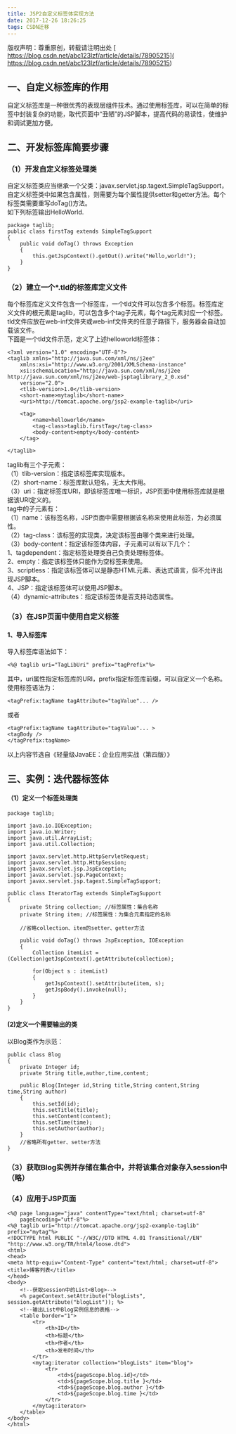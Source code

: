 ```yaml
---
title: JSP2自定义标签体实现方法
date: 2017-12-26 18:26:25
tags: CSDN迁移
---
```

 版权声明：尊重原创，转载请注明出处 [ https://blog.csdn.net/abc123lzf/article/details/78905215]( https://blog.csdn.net/abc123lzf/article/details/78905215)   
  ## 一、自定义标签库的作用

 自定义标签库是一种很优秀的表现层组件技术。通过使用标签库，可以在简单的标签中封装复杂的功能，取代页面中“丑陋”的JSP脚本，提高代码的易读性，使维护和调试更加方便。

 
## 二、开发标签库简要步骤

 
### （1）开发自定义标签处理类

 自定义标签类应当继承一个父类：javax.servlet.jsp.tagext.SimpleTagSupport，自定义标签类中如果包含属性，则需要为每个属性提供setter和getter方法。每个标签类需要重写doTag()方法。   
 如下列标签输出HelloWorld.

 
```
package taglib;
public class firstTag extends SimpleTagSupport
{
    public void doTag() throws Exception
    {
        this.getJspContext().getOut().write("Hello,world!");
    }
}
```
 
### （2）建立一个*.tld的标签库定义文件

 每个标签库定义文件包含一个标签库，一个tld文件可以包含多个标签。标签库定义文件的根元素是taglib，可以包含多个tag子元素，每个tag元素对应一个标签。   
 tld文件应放在web-inf文件夹或web-inf文件夹的任意子路径下，服务器会自动加载该文件。   
 下面是一个tld文件示范，定义了上述helloworld标签体：

 
```
<?xml version="1.0" encoding="UTF-8"?>
<taglib xmlns="http://java.sun.com/xml/ns/j2ee"
    xmlns:xsi="http://www.w3.org/2001/XMLSchema-instance"
    xsi:schemaLocation="http://java.sun.com/xml/ns/j2ee http://java.sun.com/xml/ns/j2ee/web-jsptaglibrary_2_0.xsd"
    version="2.0">
    <tlib-version>1.0</tlib-version>
    <short-name>mytaglib</short-name>
    <uri>http://tomcat.apache.org/jsp2-example-taglib</uri>

    <tag>
        <name>helloworld</name>
        <tag-class>taglib.firstTag</tag-class>
        <body-content>empty</body-content>
    </tag>

</taglib>
```
 taglib有三个子元素：   
 （1）tlib-version：指定该标签库实现版本。   
 （2）short-name：标签库默认短名，无太大作用。   
 （3）uri：指定标签库URI，即该标签库唯一标识，JSP页面中使用标签库就是根据该URI定义的。   
 tag中的子元素有：   
 （1）name：该标签名称，JSP页面中需要根据该名称来使用此标签，为必须属性。   
 （2）tag-class：该标签的实现类，决定该标签由哪个类来进行处理。   
 （3）body-content：指定该标签体内容，子元素可以有以下几个：   
 1、tagdependent：指定标签处理类自己负责处理标签体。   
 2、empty：指定该标签体只能作为空标签来使用。   
 3、scriptless：指定该标签体可以是静态HTML元素、表达式语言，但不允许出现JSP脚本。   
 4、JSP：指定该标签体可以使用JSP脚本。   
 （4）dynamic-attributes：指定该标签体是否支持动态属性。

 
### （3）在JSP页面中使用自定义标签

 
#### 1、导入标签库

 导入标签库语法如下：

 
```
<%@ taglib uri="TagLibUri" prefix="tagPrefix"%>
```
 其中，uri属性指定标签库的URI，prefix指定标签库前缀，可以自定义一个名称。   
 使用标签语法为：

 
```
<tagPrefix:tagName tagAttribute="tagValue"... />
```
 或者

 
```
<tagPrefix:tagName tagAttribute="tagValue"... >
<tagBody />
</tagPrefix:tagName>
```
 以上内容节选自《轻量级JavaEE：企业应用实战（第四版）》

 
## 三、实例：迭代器标签体

 
#### （1）定义一个标签处理类

 
```
package taglib;

import java.io.IOException;
import java.io.Writer;
import java.util.ArrayList;
import java.util.Collection;

import javax.servlet.http.HttpServletRequest;
import javax.servlet.http.HttpSession;
import javax.servlet.jsp.JspException;
import javax.servlet.jsp.PageContext;
import javax.servlet.jsp.tagext.SimpleTagSupport;

public class IteratorTag extends SimpleTagSupport
{
    private String collection; //标签属性：集合名称
    private String item; //标签属性：为集合元素指定的名称

    //省略collection、item的setter、getter方法

    public void doTag() throws JspException, IOException
    {
        Collection itemList = (Collection)getJspContext().getAttribute(collection);

        for(Object s : itemList)
        {
            getJspContext().setAttribute(item, s);
            getJspBody().invoke(null);
        }
    }
}
```
 
#### (2)定义一个需要输出的类

 以Blog类作为示范：

 
```
public class Blog
{
    private Integer id;
    private String title,author,time,content;

    public Blog(Integer id,String title,String content,String time,String author)
    {
        this.setId(id);
        this.setTitle(title);
        this.setContent(content);
        this.setTime(time);
        this.setAuthor(author);
    }
    //省略所有getter、setter方法
}
```
 
### （3）获取Blog实例并存储在集合中，并将该集合对象存入session中（略）

 
### （4）应用于JSP页面

 
```
<%@ page language="java" contentType="text/html; charset=utf-8"
    pageEncoding="utf-8"%>
<%@ taglib uri="http://tomcat.apache.org/jsp2-example-taglib" prefix="mytag"%>
<!DOCTYPE html PUBLIC "-//W3C//DTD HTML 4.01 Transitional//EN" "http://www.w3.org/TR/html4/loose.dtd">
<html>
<head>
<meta http-equiv="Content-Type" content="text/html; charset=utf-8">
<title>博客列表</title>
</head>
<body>
    <!--获取session中的List<Blog>-->
    <% pageContext.setAttribute("blogLists", session.getAttribute("blogList")); %>
    <!--输出List中Blog实例信息的表格-->
    <table border="1">
        <tr>
            <th>ID</th>
            <th>标题</th>
            <th>作者</th>
            <th>发布时间</th>
        </tr>
        <mytag:iterator collection="blogLists" item="blog">
            <tr>
                <td>${pageScope.blog.id}</td>
                <td>${pageScope.blog.title }</td>
                <td>${pageScope.blog.author }</td>
                <td>${pageScope.blog.time }</td>
            </tr>
        </mytag:iterator>
    </table>
</body>
</html>
```
   
  
